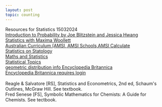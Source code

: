 ```yaml
---
layout: post
topic: counting
---
```

Resources for Statistics 15032024  
<a href="https://drive.google.com/file/d/1VmkAAGOYCTORq1wxSQqy255qLJjTNvBI/edit" target="_blank">Introduction to Probability by Joe Blitzstein and Jessica Hwang</a>     
<a href="https://home.csulb.edu/~woollett/stat.html" target="_blank">Statistics with Maxima Woollett</a>    
<a href="https://www.amsi.org.au/ESA_Senior_Years/seniors_years.html" target="_blank">Australian Curriculum (AMSI, AMSI Schools,AMSI Calculate</a>    
<a href="https://www.statology.org/tutorials/" target="_blank">Statistics on Statology</a>    
<a href="https://www.investopedia.com/math-and-statistics-4689831" target="_blank">Maths and Statistics</a>  
<a href="http://www.stat.yale.edu/Courses/1997-98/101/stat101.htm" target="_blank">Statistical Topics</a>  
<a href="https://library.eb.co.uk/levels/adult/article/geometric-distribution/637542" target="_blank">geometric distribution info Encyclopedia Britannica <br/>Encyclopedia Britannica requires login <br/></a>  
Reagle & Salvatore [RS], Statistics and Econometrics, 2nd ed, Schaum's Outlines, McGraw Hill. See textbook.  
Fred Senese [FS], Symbolic Mathematics for Chemists: A Guide for Chemists. See tectbook.  
  
 



<!--a href="https://www.w3schools.com/" target="_blank">Visit W3Schools!</a-->
<!--https://narkive.com/5dpqQgt3:2.571.143-->